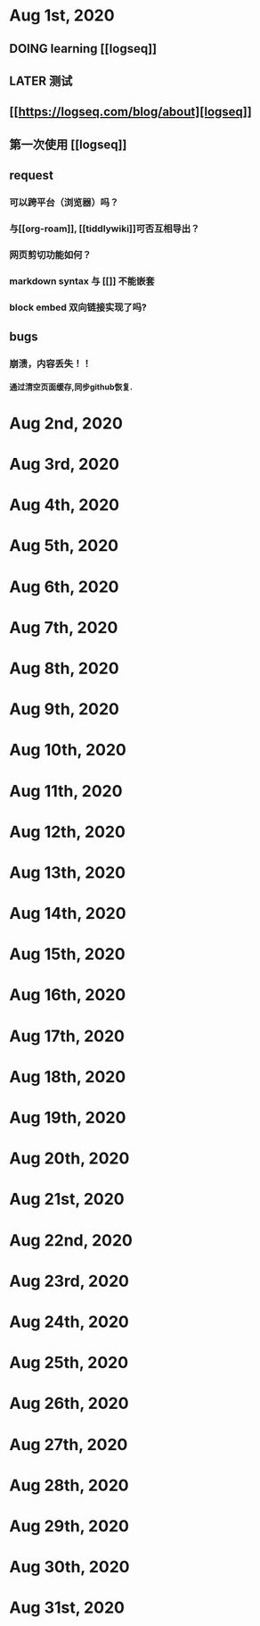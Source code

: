 # Aug 1st, 2020
## DOING learning [[logseq]]





## LATER 测试


## [[https://logseq.com/blog/about][logseq]]
## 
## 第一次使用 [[logseq]]
## request
### 可以跨平台（浏览器）吗？
### 与[[org-roam]], [[tiddlywiki]]可否互相导出？
### 网页剪切功能如何？
### markdown syntax 与 [[]] 不能嵌套
### block embed 双向链接实现了吗?
## bugs
### 崩溃，内容丢失！！
#### 通过清空页面缓存,同步github恢复.
# Aug 2nd, 2020
# Aug 3rd, 2020
# Aug 4th, 2020
# Aug 5th, 2020
# Aug 6th, 2020
# Aug 7th, 2020
# Aug 8th, 2020
# Aug 9th, 2020
# Aug 10th, 2020
# Aug 11th, 2020
# Aug 12th, 2020
# Aug 13th, 2020
# Aug 14th, 2020
# Aug 15th, 2020
# Aug 16th, 2020
# Aug 17th, 2020
# Aug 18th, 2020
# Aug 19th, 2020
# Aug 20th, 2020
# Aug 21st, 2020
# Aug 22nd, 2020
# Aug 23rd, 2020
# Aug 24th, 2020
# Aug 25th, 2020
# Aug 26th, 2020
# Aug 27th, 2020
# Aug 28th, 2020
# Aug 29th, 2020
# Aug 30th, 2020
# Aug 31st, 2020